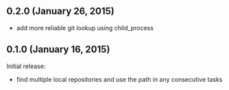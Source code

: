 ## 0.2.0 (January 26, 2015)

  - add more reliable git lookup using child_process


## 0.1.0 (January 16, 2015)

Initial release:

  - find multiple local repositories and use the path in any consecutive tasks


